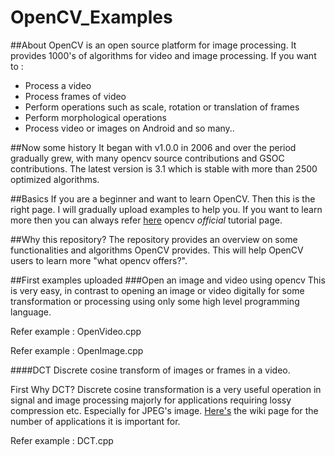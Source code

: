 # OpenCV_Examples
##About 
OpenCV is an open source platform for image processing. It provides 1000's of algorithms for video and image processing. If you want to :
* Process a video
* Process frames of video
* Perform operations such as scale, rotation or translation of frames
* Perform morphological operations
* Process video or images on Android
and so many..

##Now some history
It began with v1.0.0 in 2006 and over the period gradually grew, with many opencv source contributions and GSOC contributions. The latest version is 3.1 which is stable with more than 2500 optimized algorithms.

##Basics 
If you are a beginner and want to learn OpenCV. Then this is the right page. I will gradually upload examples to help you. If you want to learn more then you can always refer [here](http://docs.opencv.org/3.0-beta/doc/tutorials/tutorials.html) opencv _official_ tutorial page. 

##Why this repository?
The repository provides an overview on some functionalities and algorithms OpenCV provides. This will help OpenCV users 
to learn more "what opencv offers?".

##First examples uploaded
###Open an image and video using opencv
This is very easy, in contrast to opening an image or video digitally for some transformation or processing using only some high level programming language.
 
Refer example : OpenVideo.cpp

Refer example : OpenImage.cpp

####DCT
Discrete cosine transform of images or frames in a video. 

First Why DCT? 
Discrete cosine transformation is a very useful operation in signal and image processing majorly for applications requiring lossy compression etc. Especially for JPEG's image. [Here's](https://en.wikipedia.org/wiki/Discrete_cosine_transform) the wiki page for the number of applications it is important for.

Refer example : DCT.cpp



